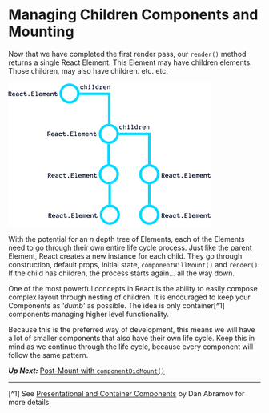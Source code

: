 # Managing Children Components and Mounting
Now that we have completed the first render pass, our `render()` method returns a single React Element. This Element may have children elements. Those children, may also have children. etc. etc.

![React Element Tree](react-element-tree.png)

With the potential for an *n* depth tree of Elements, each of the Elements need to go through their own entire life cycle process. Just like the parent Element, React creates a new instance for each child. They go through construction, default props, initial state, `componentWillMount()` and `render()`. If the child has children, the process starts again... all the way down.

One of the most powerful concepts in React is the ability to easily compose complex layout through nesting of children. It is encouraged to keep your Components as *'dumb'* as possible. The idea is only container[^1] components managing higher level functionality.

Because this is the preferred way of development, this means we will have a lot of smaller components that also have their own life cycle. Keep this in mind as we continue through the life cycle, because every component will follow the same pattern.

***Up Next:*** [Post-Mount with `componentDidMount()`](post_mount_with_component_did_mount.md)

---

[^1] See [Presentational and Container Components](https://medium.com/@dan_abramov/smart-and-dumb-components-7ca2f9a7c7d0#.pnmirdrso) by Dan Abramov for more details